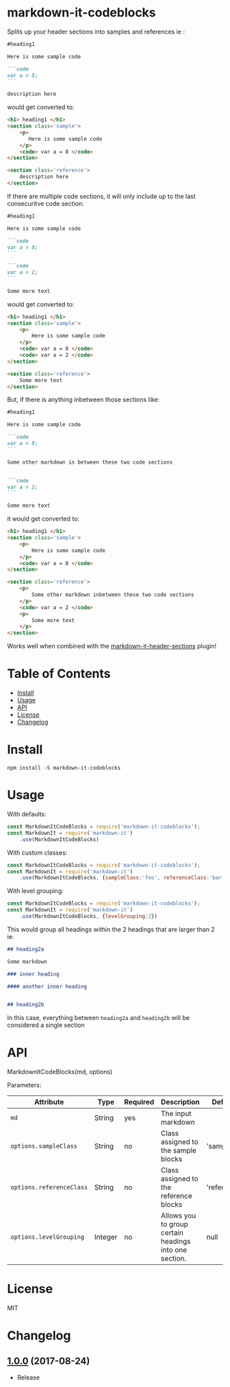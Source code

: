 # markdown-it-codeblocks

Splits up your header sections into samples and references ie :

````markdown
#heading1

Here is some sample code

```code
var a = 8;
```

description here

````

would get converted to:

```html
<h1> heading1 </h1>
<section class='sample'>
	<p> 
       Here is some sample code
    </p>
	<code> var a = 8 </code>
</section>

<section class='reference'>
	description here
</section>

```

If there are multiple code sections, it will only include up to the last consecuritve code section:

````markdown
#heading1

Here is some sample code

```code
var a = 8;
```

```code
var a = 2;
```

Some more text

````

would get converted to:

```html
<h1> heading1 </h1>
<section class='sample'>
	<p> 
        Here is some sample code
    </p>
	<code> var a = 8 </code>
	<code> var a = 2 </code>
</section>

<section class='reference'>
	Some more text
</section>

```

But, if there is anything inbetween those sections like:


````markdown
#heading1

Here is some sample code

```code
var a = 8;
```

Some other markdown in between these two code sections


```code
var a = 2;
```

Some more text

````

it would get converted to:

```html
<h1> heading1 </h1>
<section class='sample'>
	<p> 
        Here is some sample code
    </p>
	<code> var a = 8 </code>
</section>

<section class='reference'>
	<p>
		Some other markdown inbetween these two code sections
	</p>
	<code> var a = 2 </code>
	<p>
		Some more text
	</p>
</section>

```

Works well when combined with the [markdown-it-header-sections](https://www.npmjs.com/package/markdown-it-header-sections) plugin!

# Table of Contents

* [Install](#install)
* [Usage](#usage)
* [API](#api)
* [License](#licence)
* [Changelog](#changelog)

# Install
```
npm install -S markdown-it-codeblocks
```

# Usage

With defaults:

```javascript
const MarkdownItCodeBlocks = require('markdown-it-codeblocks');
const MarkdownIt = require('markdown-it')
	.use(MarkdownItCodeBlocks)
```

With custom classes:

```javascript
const MarkdownItCodeBlocks = require('markdown-it-codeblocks');
const MarkdownIt = require('markdown-it')
	.use(MarkdownItCodeBlocks, {sampleClass:'foo', referenceClass:'bar'})
```

With level grouping:

```javascript
const MarkdownItCodeBlocks = require('markdown-it-codeblocks');
const MarkdownIt = require('markdown-it')
	.use(MarkdownItCodeBlocks, {levelGrouping:2})
```

This would group all headings within the 2 headings that are larger than 2 ie:

````markdown
## heading2a

Some markdown

### inner heading

#### another inner heading


## heading2b

````

In this case, everything between `heading2a` and `heading2b` will be considered a single section

# API

MarkdownItCodeBlocks(md, options)


Parameters:

| Attribute | Type | Required | Description | Default |
| --------- | ---- | -------- | ----------- | ------- |
| `md` | String | yes | The input markdown  |         |
| `options.sampleClass` | String | no | Class assigned to the sample blocks | 'sample' |
| `options.referenceClass` | String | no | Class assigned to the reference blocks | 'reference' |
| `options.levelGrouping` | Integer | no | Allows you to group certain headings into one section. | null |

# License

MIT

# Changelog

[1.0.0](https://github.com/jdalrymple/markdown-it-codeblocks/commit/db66c9a392e8c360991d1be2b30b995f3d29c43c) (2017-08-24)
------------------
- Release